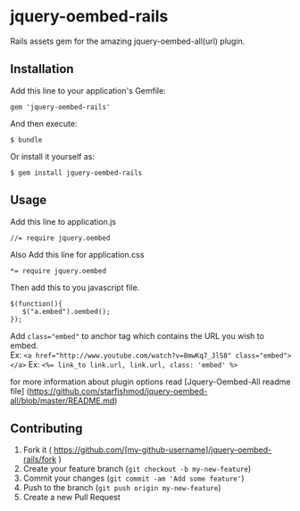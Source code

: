 # jquery-oembed-rails

Rails assets gem for the amazing jquery-oembed-all(url) plugin.

## Installation

Add this line to your application's Gemfile:

    gem 'jquery-oembed-rails'

And then execute:

    $ bundle

Or install it yourself as:

    $ gem install jquery-oembed-rails

## Usage

Add this line to application.js

    //= require jquery.oembed

Also Add this line for application.css

    *= require jquery.oembed

Then add this to you javascript file.

````
$(function(){
   $("a.embed").oembed();
});
````
Add `class="embed"` to anchor tag which contains the URL you wish to embed.  
Ex: `<a href="http://www.youtube.com/watch?v=8mwKq7_JlS8" class="embed"></a>`
Ex: `<%= link_to link.url, link.url, class: 'embed' %>`

for more information about plugin options read [Jquery-Oembed-All readme file] (https://github.com/starfishmod/jquery-oembed-all/blob/master/README.md)

## Contributing

1. Fork it ( https://github.com/[my-github-username]/jquery-oembed-rails/fork )
2. Create your feature branch (`git checkout -b my-new-feature`)
3. Commit your changes (`git commit -am 'Add some feature'`)
4. Push to the branch (`git push origin my-new-feature`)
5. Create a new Pull Request
